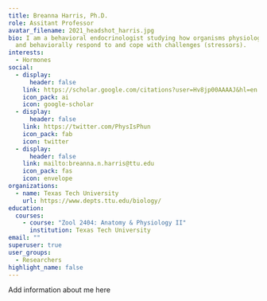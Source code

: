 ```yaml
---
title: Breanna Harris, Ph.D.
role: Assitant Professor
avatar_filename: 2021_headshot_harris.jpg
bio: I am a behavioral endocrinologist studying how organisms physiologically
  and behaviorally respond to and cope with challenges (stressors).
interests:
  - Hormones
social:
  - display:
      header: false
    link: https://scholar.google.com/citations?user=Hv8jp00AAAAJ&hl=en
    icon_pack: ai
    icon: google-scholar
  - display:
      header: false
    link: https://twitter.com/PhysIsPhun
    icon_pack: fab
    icon: twitter
  - display:
      header: false
    link: mailto:breanna.n.harris@ttu.edu
    icon_pack: fas
    icon: envelope
organizations:
  - name: Texas Tech University
    url: https://www.depts.ttu.edu/biology/
education:
  courses:
    - course: "Zool 2404: Anatomy & Physiology II"
      institution: Texas Tech University
email: ""
superuser: true
user_groups:
  - Researchers
highlight_name: false
---
```

A﻿dd information about me here
